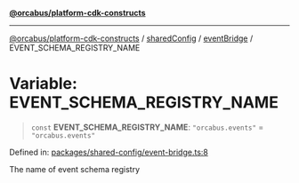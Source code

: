[**@orcabus/platform-cdk-constructs**](../../../../../../README.md)

***

[@orcabus/platform-cdk-constructs](../../../../../../README.md) / [sharedConfig](../../../README.md) / [eventBridge](../README.md) / EVENT\_SCHEMA\_REGISTRY\_NAME

# Variable: EVENT\_SCHEMA\_REGISTRY\_NAME

> `const` **EVENT\_SCHEMA\_REGISTRY\_NAME**: `"orcabus.events"` = `"orcabus.events"`

Defined in: [packages/shared-config/event-bridge.ts:8](https://github.com/OrcaBus/platform-cdk-constructs/blob/main/packages/shared-config/event-bridge.ts#L8)

The name of event schema registry
